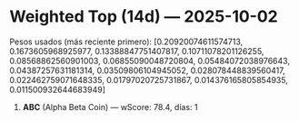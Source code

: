 # Weighted Top (14d) — 2025-10-02
Pesos usados (más reciente primero): [0.20920074611574713, 0.1673605968925977, 0.13388847751407817, 0.10711078201126255, 0.08568862560901003, 0.06855090048720804, 0.05484072038976643, 0.04387257631181314, 0.03509806104945052, 0.028078448839560417, 0.022462759071648335, 0.01797020725731867, 0.014376165805854935, 0.011500932644683949]
1. **ABC** (Alpha Beta Coin) — wScore: 78.4, días: 1
